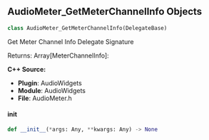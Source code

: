 ## AudioMeter_GetMeterChannelInfo Objects

```python
class AudioMeter_GetMeterChannelInfo(DelegateBase)
```

Get Meter Channel Info  Delegate Signature

Returns:
    Array[MeterChannelInfo]:

**C++ Source:**

- **Plugin**: AudioWidgets
- **Module**: AudioWidgets
- **File**: AudioMeter.h

<a id="unreal.AudioMeter_GetMeterChannelInfo.__init__"></a>

#### __init__

```python
def __init__(*args: Any, **kwargs: Any) -> None
```

<a id="unreal.AudioOscilloscope_GetOscilloscopeAudioSamples"></a>